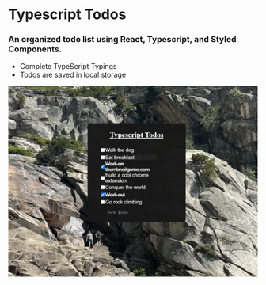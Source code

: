 # Typescript Todos

### An organized todo list using React, Typescript, and Styled Components.

- Complete TypeScript Typings
- Todos are saved in local storage

![Todos Image](public/images/todos3.png)
